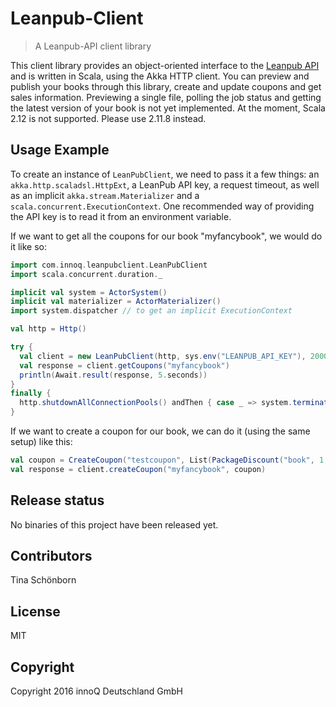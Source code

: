 # Leanpub-Client
> A Leanpub-API client library

This client library provides an object-oriented interface to the [Leanpub API](https://leanpub.com/help/api)
and is written in Scala, using the Akka HTTP client. You can preview and publish your books through this library, create and update coupons
and get sales information. Previewing a single file, polling the job status and getting the latest version of your book is not yet implemented.
At the moment, Scala 2.12 is not supported. Please use 2.11.8 instead.

## Usage Example

To create an instance of `LeanPubClient`, we need to pass it a few things: an `akka.http.scaladsl.HttpExt`, a LeanPub API key, a request timeout, as well as
an implicit `akka.stream.Materializer` and a `scala.concurrent.ExecutionContext`.
One recommended way of providing the API key is to read it from an environment
variable.

If we want to get all the coupons for our book "myfancybook", we would do it
like so:

```scala
import com.innoq.leanpubclient.LeanPubClient
import scala.concurrent.duration._

implicit val system = ActorSystem()
implicit val materializer = ActorMaterializer()
import system.dispatcher // to get an implicit ExecutionContext

val http = Http()

try {
  val client = new LeanPubClient(http, sys.env("LEANPUB_API_KEY"), 2000.millis)
  val response = client.getCoupons("myfancybook")
  println(Await.result(response, 5.seconds))
}
finally {
  http.shutdownAllConnectionPools() andThen { case _ => system.terminate() }
}
```

If we want to create a coupon for our book, we can do it (using the same setup)
like this:

```scala
val coupon = CreateCoupon("testcoupon", List(PackageDiscount("book", 1.0)), LocalDate.of(2016, 7, 1))
val response = client.createCoupon("myfancybook", coupon)
```

## Release status

No binaries of this project have been released yet.

## Contributors

Tina Schönborn

## License

MIT 

## Copyright

Copyright 2016 innoQ Deutschland GmbH
